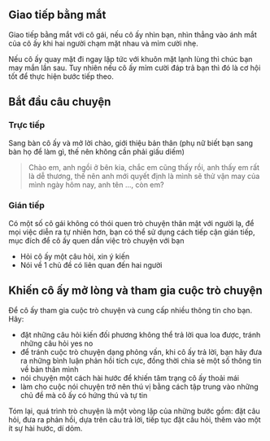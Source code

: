 ## Giao tiếp bằng mắt

Giao tiếp bằng mắt với cô gái, nếu cô ấy nhìn bạn, nhìn thẳng vào ánh mắt của cô ấy khi hai người chạm mặt nhau và mỉm cười nhẹ. 

Nếu cô ấy quay mặt đi ngay lập tức với khuôn mặt lạnh lùng thì chúc bạn may mắn lần sau. Tuy nhiên nếu cô ấy mỉm cười đáp trả bạn thì đó là cơ hội tốt để thực hiện bước tiếp theo.

## Bắt đầu câu chuyện

### Trực tiếp

Sang bàn cô ấy và mở lời chào, giới thiệu bản thân (phụ nữ biết bạn sang bàn họ để làm gì, thế nên không cần phải giấu diếm)

> Chào em, anh ngồi ở bên kia, chắc em cũng thấy rồi, anh thấy em rất là dễ thương, thế nên anh mới quyết định là mình sẽ thử vận may của mình ngày hôm nay, anh tên ..., còn em?

### Gián tiếp

Có một số cô gái không có thói quen trò chuyện thân mật với người lạ, để mọi việc diễn ra tự nhiên hơn, bạn có thể sử dụng cách tiếp cận gián tiếp, mục đích để cô ấy quen dần việc trò chuyện với bạn

- Hỏi cô ấy một câu hỏi, xin ý kiến
- Nói về 1 chủ đề có liên quan đến hai người

## Khiến cô ấy mở lòng và tham gia cuộc trò chuyện

Để cô ấy tham gia cuộc trò chuyện và cung cấp nhiều thông tin cho bạn. Hãy:

- đặt những câu hỏi kiến đối phương không thể trả lời qua loa được, tránh những câu hỏi yes no
- để tránh cuộc trò chuyện dạng phỏng vấn, khi cô ấy trả lời, bạn hãy đưa ra những bình luận phản hồi tích cực, đồng thời chia sẻ một số thông tin về bản thân mình
- nói chuyện một cách hài hước để khiến tâm trạng cô ấy thoải mái
- làm cho cuộc nói chuyện trở nên thú vị bằng cách tập trung vào những chủ đề mà cô ấy có hứng thú và tự tin

Tóm lại, quá trình trò chuyện là một vòng lặp của những bước gồm: đặt câu hỏi, đưa ra phản hồi, dựa trên câu trả lời, tiếp tục đặt câu hỏi, thêm vào một ít sự hài hước, dí dỏm.